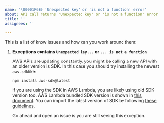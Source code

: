 ```yaml
---
name: "\U0001F6E0 'Unexpected key' or 'is not a function' error"
about: API call returns 'Unexpected key' or 'is not a function' error
title: ''
assignees: ''

---
```


This is a list of know issues and how can you work around them:

1. **Exceptions contains `Unexpected key...` or `... is not a function`**

    AWS APIs are updating constantly, you might be calling a new API with an older version is SDK. In
    this case you should try installing the newest `aws-sdk`like: 

    `npm install aws-sdk@latest`

    If you are using the SDK in AWS Lambda, you are likely using old SDK version too. AWS Lambda bundled
    SDK version is shown in [this document](https://docs.aws.amazon.com/lambda/latest/dg/lambda-runtimes.html).
    You can import the latest version of SDK by following 
    [these guidelines](https://docs.aws.amazon.com/lambda/latest/dg/nodejs-create-deployment-pkg.html#nodejs-package-dependencies).

    Go ahead and open an issue is you are still seeing this exception.

